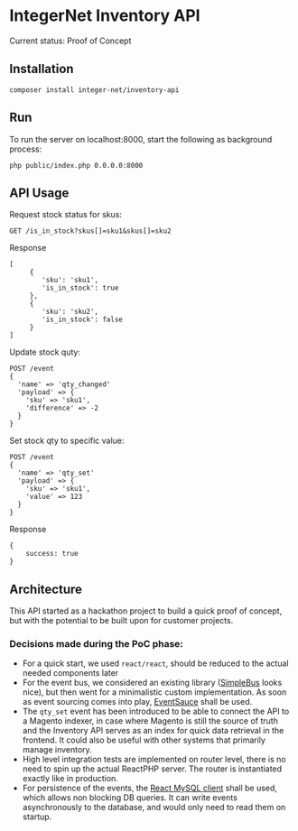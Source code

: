 # IntegerNet Inventory API

Current status: Proof of Concept

## Installation

```
composer install integer-net/inventory-api
```
## Run

To run the server on localhost:8000, start the following as background process:

```
php public/index.php 0.0.0.0:8000
```

## API Usage

Request stock status for skus:
```
GET /is_in_stock?skus[]=sku1&skus[]=sku2
```

Response

```
[
     {
        'sku': 'sku1',
        'is_in_stock': true
     },
     {
        'sku': 'sku2',
        'is_in_stock': false
     }
]
```

Update stock quty:

```
POST /event
{
  'name' => 'qty_changed'
  'payload' => {
    'sku' => 'sku1',
    'difference' => -2
  }
}
```

Set stock qty to specific value:

```
POST /event
{
  'name' => 'qty_set'
  'payload' => {
    'sku' => 'sku1',
    'value' => 123
  }
}
```

Response
```
{
    success: true
}
```

## Architecture

This API started as a hackathon project to build a quick proof of concept, but with the potential to be built upon for customer projects.

### Decisions made during the PoC phase:

- For a quick start, we used `react/react`, should be reduced to the actual needed components later
- For the event bus, we considered an existing library ([SimpleBus](https://simplebus.io) looks nice), but then went for a minimalistic custom implementation. As soon as event sourcing comes into play, [EventSauce](https://eventsauce.io/) shall be used.
- The `qty_set` event has been introduced to be able to connect the API to a Magento indexer, in case where Magento is still the source of truth and the Inventory API serves as an index for quick data retrieval in the frontend. It could also be useful with other systems that primarily manage inventory.
- High level integration tests are implemented on router level, there is no need to spin up the actual ReactPHP server. The router is instantiated exactly like in production.
- For persistence of the events, the [React MySQL client](https://github.com/friends-of-reactphp/mysql) shall be used, which allows non blocking DB queries. It can write events asynchronously to the database, and would only need to read them on startup.